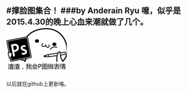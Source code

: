 #撑脸图集合！
###by Anderain Ryu
噫，似乎是2015.4.30的晚上心血来潮就做了几个。  
![ICANPS](i-can-ps.png)  
---
以后就在github上更新咯。  